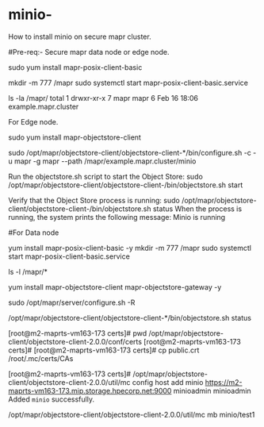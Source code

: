 # minio-

How to  install minio on secure  mapr cluster.

#Pre-req:-
Secure mapr data node or edge node.



sudo yum install mapr-posix-client-basic

mkdir -m 777 /mapr
sudo systemctl start
mapr-posix-client-basic.service




ls -la /mapr/
total 1
drwxr-xr-x 7 mapr mapr 6 Feb 16 18:06 example.mapr.cluster


For Edge node.

sudo yum install mapr-objectstore-client

sudo /opt/mapr/objectstore-client/objectstore-client-*/bin/configure.sh -c -u mapr -g mapr --path /mapr/example.mapr.cluster/minio

Run the objectstore.sh script to start the Object Store:
sudo /opt/mapr/objectstore-client/objectstore-client-<version>/bin/objectstore.sh start
  
Verify that the Object Store process is running:
sudo /opt/mapr/objectstore-client/objectstore-client-<version>/bin/objectstore.sh status
When the process is running, the system prints the following message:
Minio is running

#For Data node

yum install mapr-posix-client-basic -y
mkdir -m 777 /mapr
sudo systemctl start mapr-posix-client-basic.service

ls -l /mapr/*


yum install mapr-objectstore-client mapr-objectstore-gateway -y

sudo /opt/mapr/server/configure.sh -R

/opt/mapr/objectstore-client/objectstore-client-*/bin/objectstore.sh status

[root@m2-maprts-vm163-173 certs]# pwd
/opt/mapr/objectstore-client/objectstore-client-2.0.0/conf/certs
[root@m2-maprts-vm163-173 certs]#
[root@m2-maprts-vm163-173 certs]# cp public.crt /root/.mc/certs/CAs


[root@m2-maprts-vm163-173 certs]# /opt/mapr/objectstore-client/objectstore-client-2.0.0/util/mc config host add minio https://m2-maprts-vm163-173.mip.storage.hpecorp.net:9000 minioadmin minioadmin
Added `minio` successfully.


/opt/mapr/objectstore-client/objectstore-client-2.0.0/util/mc mb minio/test1
